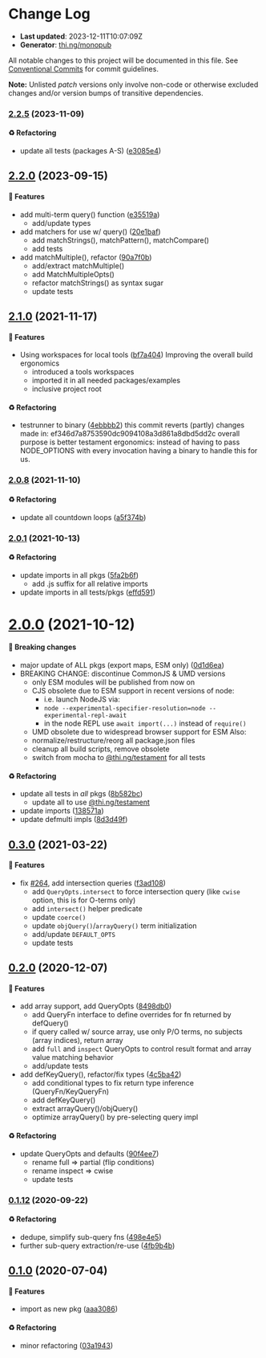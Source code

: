 # Change Log

- **Last updated**: 2023-12-11T10:07:09Z
- **Generator**: [thi.ng/monopub](https://thi.ng/monopub)

All notable changes to this project will be documented in this file.
See [Conventional Commits](https://conventionalcommits.org/) for commit guidelines.

**Note:** Unlisted _patch_ versions only involve non-code or otherwise excluded changes
and/or version bumps of transitive dependencies.

### [2.2.5](https://github.com/thi-ng/umbrella/tree/@thi.ng/oquery@2.2.5) (2023-11-09)

#### ♻️ Refactoring

- update all tests (packages A-S) ([e3085e4](https://github.com/thi-ng/umbrella/commit/e3085e4))

## [2.2.0](https://github.com/thi-ng/umbrella/tree/@thi.ng/oquery@2.2.0) (2023-09-15)

#### 🚀 Features

- add multi-term query() function ([e35519a](https://github.com/thi-ng/umbrella/commit/e35519a))
  - add/update types
- add matchers for use w/ query() ([20e1baf](https://github.com/thi-ng/umbrella/commit/20e1baf))
  - add matchStrings(), matchPattern(), matchCompare()
  - add tests
- add matchMultiple(), refactor ([90a7f0b](https://github.com/thi-ng/umbrella/commit/90a7f0b))
  - add/extract matchMultiple()
  - add MatchMultipleOpts()
  - refactor matchStrings() as syntax sugar
  - update tests

## [2.1.0](https://github.com/thi-ng/umbrella/tree/@thi.ng/oquery@2.1.0) (2021-11-17)

#### 🚀 Features

- Using workspaces for local tools ([bf7a404](https://github.com/thi-ng/umbrella/commit/bf7a404))
  Improving the overall build ergonomics
  - introduced a tools workspaces
  - imported it in all needed packages/examples
  - inclusive project root

#### ♻️ Refactoring

- testrunner to binary ([4ebbbb2](https://github.com/thi-ng/umbrella/commit/4ebbbb2))
  this commit reverts (partly) changes made in:
  ef346d7a8753590dc9094108a3d861a8dbd5dd2c
  overall purpose is better testament ergonomics:
  instead of having to pass NODE_OPTIONS with every invocation
  having a binary to handle this for us.

### [2.0.8](https://github.com/thi-ng/umbrella/tree/@thi.ng/oquery@2.0.8) (2021-11-10)

#### ♻️ Refactoring

- update all countdown loops ([a5f374b](https://github.com/thi-ng/umbrella/commit/a5f374b))

### [2.0.1](https://github.com/thi-ng/umbrella/tree/@thi.ng/oquery@2.0.1) (2021-10-13)

#### ♻️ Refactoring

- update imports in all pkgs ([5fa2b6f](https://github.com/thi-ng/umbrella/commit/5fa2b6f))
  - add .js suffix for all relative imports
- update imports in all tests/pkgs ([effd591](https://github.com/thi-ng/umbrella/commit/effd591))

# [2.0.0](https://github.com/thi-ng/umbrella/tree/@thi.ng/oquery@2.0.0) (2021-10-12)

#### 🛑 Breaking changes

- major update of ALL pkgs (export maps, ESM only) ([0d1d6ea](https://github.com/thi-ng/umbrella/commit/0d1d6ea))
- BREAKING CHANGE: discontinue CommonJS & UMD versions
  - only ESM modules will be published from now on
  - CJS obsolete due to ESM support in recent versions of node:
    - i.e. launch NodeJS via:
    - `node --experimental-specifier-resolution=node --experimental-repl-await`
    - in the node REPL use `await import(...)` instead of `require()`
  - UMD obsolete due to widespread browser support for ESM
  Also:
  - normalize/restructure/reorg all package.json files
  - cleanup all build scripts, remove obsolete
  - switch from mocha to [@thi.ng/testament](https://github.com/thi-ng/umbrella/tree/main/packages/testament) for all tests

#### ♻️ Refactoring

- update all tests in _all_ pkgs ([8b582bc](https://github.com/thi-ng/umbrella/commit/8b582bc))
  - update all to use [@thi.ng/testament](https://github.com/thi-ng/umbrella/tree/main/packages/testament)
- update imports ([138571a](https://github.com/thi-ng/umbrella/commit/138571a))
- update defmulti impls ([8d3d49f](https://github.com/thi-ng/umbrella/commit/8d3d49f))

## [0.3.0](https://github.com/thi-ng/umbrella/tree/@thi.ng/oquery@0.3.0) (2021-03-22)

#### 🚀 Features

- fix [#264](https://github.com/thi-ng/umbrella/issues/264), add intersection queries ([f3ad108](https://github.com/thi-ng/umbrella/commit/f3ad108))
  - add `QueryOpts.intersect` to force intersection query
    (like `cwise` option, this is for O-terms only)
  - add `intersect()` helper predicate
  - update `coerce()`
  - update `objQuery()`/`arrayQuery()` term initialization
  - add/update `DEFAULT_OPTS`
  - update tests

## [0.2.0](https://github.com/thi-ng/umbrella/tree/@thi.ng/oquery@0.2.0) (2020-12-07)

#### 🚀 Features

- add array support, add QueryOpts ([8498db0](https://github.com/thi-ng/umbrella/commit/8498db0))
  - add QueryFn interface to define overrides for fn
    returned by defQuery()
  - if query called w/ source array, use only P/O terms,
    no subjects (array indices), return array
  - add `full` and `inspect` QueryOpts to control result format and
    array value matching behavior
  - add/update tests
- add defKeyQuery(), refactor/fix types ([4c5ba42](https://github.com/thi-ng/umbrella/commit/4c5ba42))
  - add conditional types to fix return type inference (QueryFn/KeyQueryFn)
  - add defKeyQuery()
  - extract arrayQuery()/objQuery()
  - optimize arrayQuery() by pre-selecting query impl

#### ♻️ Refactoring

- update QueryOpts and defaults ([90f4ee7](https://github.com/thi-ng/umbrella/commit/90f4ee7))
  - rename full => partial (flip conditions)
  - rename inspect => cwise
  - update tests

### [0.1.12](https://github.com/thi-ng/umbrella/tree/@thi.ng/oquery@0.1.12) (2020-09-22)

#### ♻️ Refactoring

- dedupe, simplify sub-query fns ([498e4e5](https://github.com/thi-ng/umbrella/commit/498e4e5))
- further sub-query extraction/re-use ([4fb9b4b](https://github.com/thi-ng/umbrella/commit/4fb9b4b))

## [0.1.0](https://github.com/thi-ng/umbrella/tree/@thi.ng/oquery@0.1.0) (2020-07-04)

#### 🚀 Features

- import as new pkg ([aaa3086](https://github.com/thi-ng/umbrella/commit/aaa3086))

#### ♻️ Refactoring

- minor refactoring ([03a1943](https://github.com/thi-ng/umbrella/commit/03a1943))
